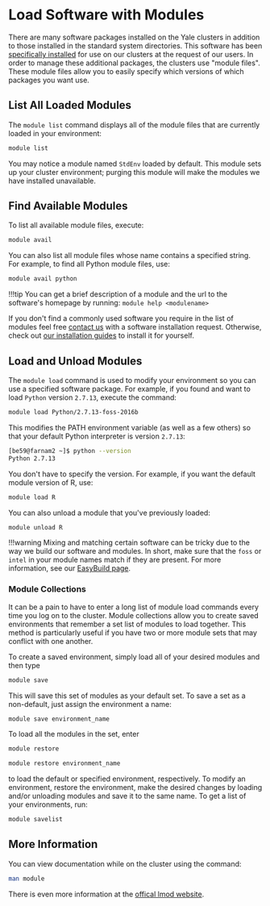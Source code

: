 # Load Software with Modules

There are many software packages installed on the Yale clusters in addition to those installed in the standard system directories. This software has been [specifically installed](/clusters-at-yale/applications/easybuild) for use on our clusters at the request of our users. In order to manage these additional packages, the clusters use "module files". These module files allow you to easily specify which versions of which packages you want use.

## List All Loaded Modules

The `module list` command displays all of the module files that are currently loaded in your environment:

``` bash
module list
```

You may notice a module named `StdEnv` loaded by default. This module sets up your cluster environment; purging this module will make the modules we have installed unavailable.

## Find Available Modules

To list all available module files, execute:

``` bash
module avail
```

You can also list all module files whose name contains a specified string. For example, to find all Python module files, use:

``` bash
module avail python
```

!!!tip
    You can get a brief description of a module and the url to the software's homepage by running:
    `module help <modulename>`

If you don't find a commonly used software you require in the list of modules feel free [contact us](/#get-help) with a software installation request. Otherwise, check out [our installation guides](/clusters-at-yale/applications) to install it for yourself.

## Load and Unload Modules

The `module load` command is used to modify your environment so you can use a specified software package. For example, if you found and want to load `Python` version `2.7.13`, execute the command:

``` bash
module load Python/2.7.13-foss-2016b
```

This modifies the PATH environment variable (as well as a few others) so that your default Python interpreter is version `2.7.13`:

``` bash
[be59@farnam2 ~]$ python --version
Python 2.7.13
```

You don't have to specify the version. For example, if you want the default module version of R, use:

``` bash
module load R
```

You can also unload a module that you've previously loaded:

``` bash
module unload R
```

!!!warning
    Mixing and matching certain software can be tricky due to the way we build our software and modules. In short, make sure that the `foss` or `intel` in your module names match if they are present. For more information, see our [EasyBuild page](/clusters-at-yale/applications/easybuild).

### Module Collections

It can be a pain to have to enter a long list of module load commands every time you log on to the cluster. Module collections allow you to create saved environments that remember a set list of modules to load together. This method is particularly useful if you have two or more module sets that may conflict with one another.

To create a saved environment, simply load all of your desired modules and then type

``` bash
module save
```

This will save this set of modules as your default set. To save a set as a non-default, just assign the environment a name:

``` bash
module save environment_name
```

To load all the modules in the set, enter

``` bash
module restore
```

``` bash
module restore environment_name
```

to load the default or specified environment, respectively. To modify an environment, restore the environment, make the desired changes by loading and/or unloading modules and save it to the same name. To get a list of your environments, run:

``` bash
module savelist
```

## More Information

You can view documentation while on the cluster using the command:

``` bash
man module
```

There is even more information at the [offical lmod website](http://www.tacc.utexas.edu/tacc-projects/lmod).
